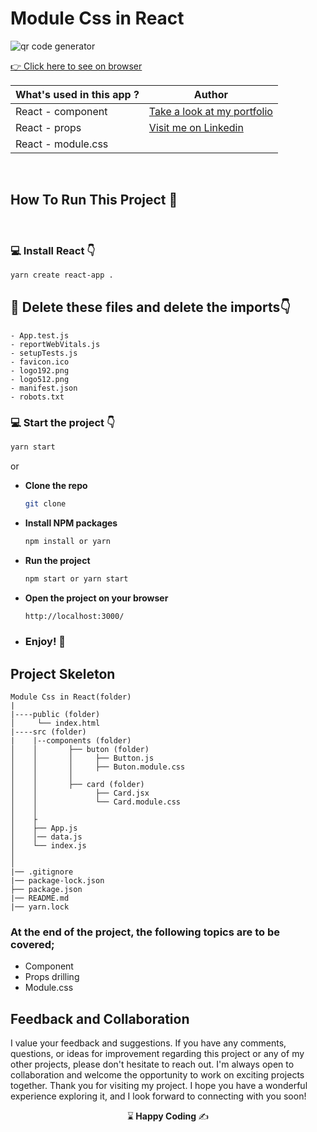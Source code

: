 # Module Css in React

![qr code generator]()

[:point_right: Click here to see on browser]( )

 **What's used in this app ?** |  **Author** |
|----------|------------|
|React - component |[Take a look at my portfolio](https://kaplanh.github.io/Portfolio_with_CssFlex/)|
|React - props|[Visit me on Linkedin](https://www.linkedin.com/in/kaplan-h/)|
|React - module.css||   
  

<br/>

## How To Run This Project 🚀

<br/>

### 💻 Install React 👇

```bash
yarn create react-app .
```

## 🔴 Delete these files and delete the imports👇

    - App.test.js
    - reportWebVitals.js
    - setupTests.js
    - favicon.ico
    - logo192.png
    - logo512.png
    - manifest.json
    - robots.txt

### 💻 Start the project 👇

```bash
yarn start
```
or
- <strong>Clone the repo</strong>

  ```sh
  git clone
  ```
  

- <strong>Install NPM packages</strong>

  ```sh
  npm install or yarn 
  ```

- <strong>Run the project</strong>

  ```sh
  npm start or yarn start
  ```

- <strong>Open the project on your browser</strong>

  ```sh
  http://localhost:3000/
  ```

- ### <strong>Enjoy! 🎉</strong>


## Project Skeleton 

```
Module Css in React(folder)
|
|----public (folder)
│     └── index.html
|----src (folder)
|    |--components (folder)
│    │       ├── buton (folder)
│    │       │     ├── Button.js
│    │       │     ├── Buton.module.css
│    │       │     
│    │       ├── card (folder)
│    │             ├── Card.jsx
│    │             └── Card.module.css
│    │       
│    ├
│    ├── App.js
│    │── data.js
│    └── index.js
│
│
|── .gitignore
|── package-lock.json
├── package.json
|── README.md
|── yarn.lock

```

### At the end of the project, the following topics are to be covered;

- Component
- Props drilling
- Module.css

 

## Feedback and Collaboration
I value your feedback and suggestions. If you have any comments, questions, or ideas for improvement regarding this project or any of my other projects, please don't hesitate to reach out.
I'm always open to collaboration and welcome the opportunity to work on exciting projects together.
Thank you for visiting my project. I hope you have a wonderful experience exploring it, and I look forward to connecting with you soon!



<p align="center"> ⌛<strong> Happy Coding </strong> ✍ </p>

